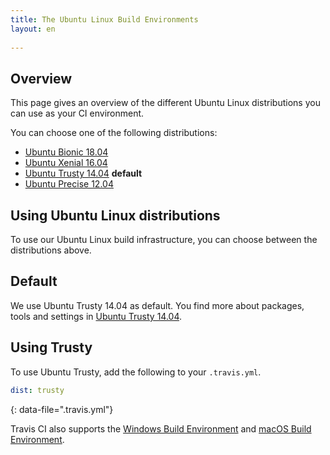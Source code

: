 ```yaml
---
title: The Ubuntu Linux Build Environments
layout: en
 
---
```


## Overview

This page gives an overview of the different Ubuntu Linux distributions you can use as your CI environment.

You can choose one of the following distributions:

* [Ubuntu Bionic 18.04](/user/reference/bionic/)
* [Ubuntu Xenial 16.04](/user/reference/xenial/)
* [Ubuntu Trusty 14.04](/user/reference/trusty/) **default**
* [Ubuntu Precise 12.04](/user/reference/precise/)

## Using Ubuntu Linux distributions

To use our Ubuntu Linux build infrastructure, you can choose between the distributions above.

## Default 

We use Ubuntu Trusty 14.04 as default. You find more about packages, tools and settings in [Ubuntu Trusty 14.04](/user/reference/trusty/).

## Using Trusty

To use Ubuntu Trusty, add the following to your `.travis.yml`.

```yaml
dist: trusty
```
{: data-file=".travis.yml"}

Travis CI also supports the [Windows Build Environment](/user/reference/windows/) and [macOS Build Environment](/user/reference/osx/).
